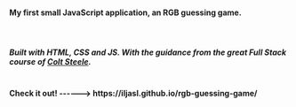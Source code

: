 <h4>My first small JavaScript application, an RGB guessing game.</h4>
<br>
<h5>Built with HTML, CSS and JS. With the guidance from the great Full Stack course of <a href="https://github.com/Colt">Colt Steele</a>.</h5>
<br>
<strong>Check it out! ------>  https://iljasl.github.io/rgb-guessing-game/ </strong>
